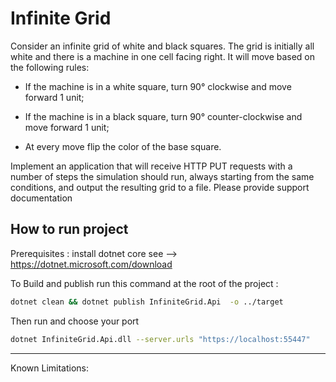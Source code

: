 # Infinite Grid

Consider an infinite grid of white and black squares. The grid is initially all white and there is a machine in one cell facing right. It will move based on the following rules:

* If the machine is in a white square, turn 90° clockwise and move forward 1 unit;

* If the machine is in a black square, turn 90° counter-clockwise and move forward 1 unit;

* At every move flip the color of the base square.

Implement an application that will receive HTTP PUT requests with a number of steps the simulation should run, always starting from the same conditions, and output the resulting grid to a file. Please provide support documentation

## How to run project

Prerequisites : install dotnet core see --> https://dotnet.microsoft.com/download

To Build and publish run this command at the root of the project :
```bash
dotnet clean && dotnet publish InfiniteGrid.Api  -o ../target
```

Then run and choose your port
```bash
dotnet InfiniteGrid.Api.dll --server.urls "https://localhost:55447"
```


***
Known Limitations:

